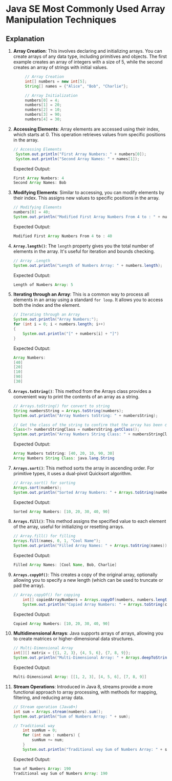 # Java SE Most Commonly Used Array Manipulation Techniques

## Explanation

1. **Array Creation**: This involves declaring and initializing arrays. You can create arrays of any data type, including primitives and objects. The first example creates an array of integers with a size of 5, while the second creates an array of strings with initial values.

   ```java
        // Array Creation
        int[] numbers = new int[5];
        String[] names = {"Alice", "Bob", "Charlie"};

        // Array Initialization
        numbers[0] = 4;
        numbers[1] = 20;
        numbers[2] = 10;
        numbers[3] = 90;
        numbers[4] = 30;

2. **Accessing Elements**: Array elements are accessed using their index, which starts at 0. This operation retrieves values from specific positions in the array.

   ```java
   // Accessing Elements
    System.out.println("First Array Numbers: " + numbers[0]);
    System.out.println("Second Array Names: " + names[1]);
    ```

    Expected Output:

    ```java
    First Array Numbers: 4
    Second Array Names: Bob

3. **Modifying Elements**: Similar to accessing, you can modify elements by their index. This assigns new values to specific positions in the array.

    ```java
    // Modifying Elements
    numbers[0] = 40;
    System.out.println("Modified First Array Numbers From 4 to : " + numbers[0]);
    ```

    Expected Output:

    ```java
    Modified First Array Numbers From 4 to : 40

4. **`Array.length()`**: The `length` property gives you the total number of elements in the array. It's useful for iteration and bounds checking.

    ```java
    // Array .Length
    System.out.println("Length of Numbers Array: " + numbers.length);
    ```

    Expected Output:

    ```java
    Length of Numbers Array: 5

5. **Iterating through an Array**: This is a common way to process all elements in an array using a standard `for loop`. It allows you to access both the index and the element.

    ```java
    // Iterating through an Array
    System.out.println("Array Numbers:");
    for (int i = 0; i < numbers.length; i++) 
    {
        System.out.println("[" + numbers[i] + "]")
    }
    ```

    Expected Output:

    ```java
    Array Numbers:
    [40]
    [20]
    [10]
    [90]
    [30]
    ```

6. **`Arrays.toString()`**: This method from the Arrays class provides a convenient way to print the contents of an array as a string.

    ```java
    // Arrays.toString() for convert to string
    String numbersString = Arrays.toString(numbers);
    System.out.println("Array Numbers toString: " + numbersString);

    // Get the class of the string to confirm that the array has been converted to a string
    Class<?> numbersStringClass = numbersString.getClass();
    System.out.println("Array Numbers String Class: " + numbersStringClass.getName());
    ```

    Expected Output:

    ```java
    Array Numbers toString: [40, 20, 10, 90, 30]
    Array Numbers String Class: java.lang.String
    ```

7. **`Arrays.sort()`**: This method sorts the array in ascending order. For primitive types, it uses a dual-pivot Quicksort algorithm.

    ```java
    // Array.sort() for sorting
    Arrays.sort(numbers);
    System.out.println("Sorted Array Numbers: " + Arrays.toString(numbers));
    ```

    Expected Output:

    ```java
    Sorted Array Numbers: [10, 20, 30, 40, 90]
    ```

8. **`Arrays.fill()`**: This method assigns the specified value to each element of the array, useful for initializing or resetting arrays.

    ```java
    // Array.fill() for filling
   Arrays.fill(names, 0, 1, "Cool Name");
    System.out.println("Filled Array Names: " + Arrays.toString(names));
    ```

    Expected Output:

    ```java
    Filled Array Names: [Cool Name, Bob, Charlie]
    ```

9. **`Arrays.copyOf()`**: This creates a copy of the original array, optionally allowing you to specify a new length (which can be used to truncate or pad the array).

    ```java
    // Array.copyOf() for copying
        int[] copiedArrayNumbers = Arrays.copyOf(numbers, numbers.length);
        System.out.println("Copied Array Numbers: " + Arrays.toString(copiedArrayNumbers));
    ```

    Expected Output:

    ```java
    Copied Array Numbers: [10, 20, 30, 40, 90]
    ```

10. **Multidimensional Arrays**: Java supports arrays of arrays, allowing you to create matrices or higher-dimensional data structures.

    ```java
    // Multi-Dimensional Array
    int[][] matrix = {{1, 2, 3}, {4, 5, 6}, {7, 8, 9}};
    System.out.println("Multi-Dimensional Array: " + Arrays.deepToString(matrix));
    ```

    Expected Output:

    ```java
    Multi-Dimensional Array: [[1, 2, 3], [4, 5, 6], [7, 8, 9]]
    ```

11. **Stream Operations**: Introduced in Java 8, streams provide a more functional approach to array processing, with methods for mapping, filtering, and reducing array data.

    ```java
    // Stream operation (Java8+)
    int sum = Arrays.stream(numbers).sum();
    System.out.println("Sum of Numbers Array: " + sum);
    
    // Traditional way
        int sumNum = 0;
        for (int num : numbers) {
            sumNum += num;
        }
        System.out.println("Traditional way Sum of Numbers Array: " + sumNum);
    ```

    Expected Output:

    ```java
    Sum of Numbers Array: 190
    Traditional way Sum of Numbers Array: 190
    ```
